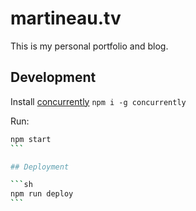 # martineau.tv

This is my personal portfolio and blog.

## Development

Install [concurrently](https://www.npmjs.com/package/concurrently) `npm i -g concurrently`

Run:
````sh
npm start
```

## Deployment

```sh
npm run deploy
```
